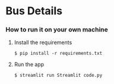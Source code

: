 # Bus Details

### How to run it on your own machine

1. Install the requirements

   ```
   $ pip install -r requirements.txt
   ```

2. Run the app

   ```
   $ streamlit run Streamlit code.py
   ```
